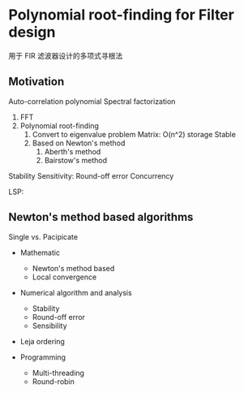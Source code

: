 # Polynomial root-finding for Filter design
用于 FIR 滤波器设计的多项式寻根法

## Motivation

Auto-correlation polynomial
Spectral factorization

1. FFT
2. Polynomial root-finding
   1. Convert to eigenvalue problem
      Matrix: O(n^2) storage
      Stable
   2. Based on Newton's method 
      1. Aberth's method
      2. Bairstow's method

Stability
Sensitivity: Round-off error
Concurrency

LSP:

## Newton's method based algorithms

Single vs. Pacipicate

- Mathematic
  - Newton's method based
  - Local convergence

- Numerical algorithm and analysis
  - Stability
  - Round-off error
  - Sensibility

- Leja ordering

- Programming
  - Multi-threading
  - Round-robin


